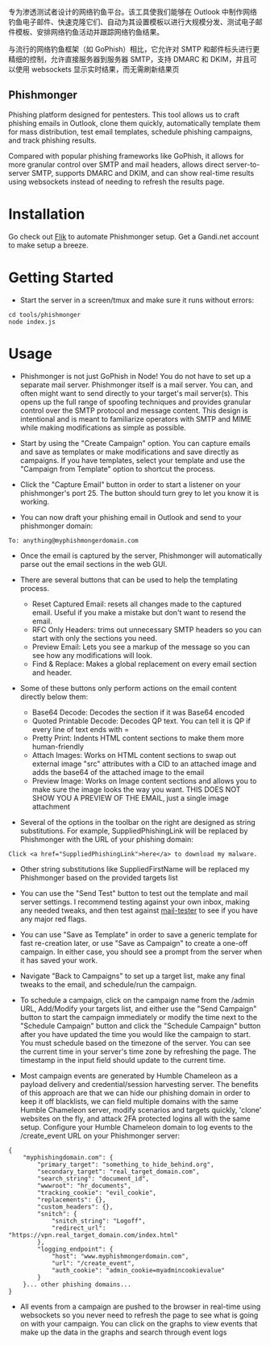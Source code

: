 专为渗透测试者设计的网络钓鱼平台。该工具使我们能够在 Outlook 中制作网络钓鱼电子邮件、快速克隆它们、自动为其设置模板以进行大规模分发、测试电子邮件模板、安排网络钓鱼活动并跟踪网络钓鱼结果。

与流行的网络钓鱼框架（如 GoPhish）相比，它允许对 SMTP 和邮件标头进行更精细的控制，允许直接服务器到服务器 SMTP，支持 DMARC 和 DKIM，并且可以使用 websockets 显示实时结果，而无需刷新结果页
## Phishmonger

Phishing platform designed for pentesters. This tool allows us to craft phishing emails in Outlook, clone them quickly, automatically template them for mass distribution, test email templates, schedule phishing campaigns, and track phishing results. 

Compared with popular phishing frameworks like GoPhish, it allows for more granular control over SMTP and mail headers, allows direct server-to-server SMTP, supports DMARC and DKIM, and can show real-time results using websockets instead of needing to refresh the results page.

Installation 
=====

Go check out [Flik](https://github.com/fkasler/flik) to automate Phishmonger setup. Get a Gandi.net account to make setup a breeze.

Getting Started
=====

- Start the server in a screen/tmux and make sure it runs without errors:

```
cd tools/phishmonger
node index.js
```

Usage
=====

- Phishmonger is not just GoPhish in Node! You do not have to set up a separate mail server. Phishmonger itself is a mail server. You can, and often might want to send directly to your target's mail server(s). This opens up the full range of spoofing techniques and provides granular control over the SMTP protocol and message content. This design is intentional and is meant to familiarize operators with SMTP and MIME while making modifications as simple as possible.

- Start by using the "Create Campaign" option. You can capture emails and save as templates or make modifications and save directly as campaigns. If you have templates, select your template and use the "Campaign from Template" option to shortcut the process.

- Click the "Capture Email" button in order to start a listener on your phishmonger's port 25. The button should turn grey to let you know it is working.

- You can now draft your phishing email in Outlook and send to your phishmonger domain:

```
To: anything@myphishmongerdomain.com
```

- Once the email is captured by the server, Phishmonger will automatically parse out the email sections in the web GUI.

- There are several buttons that can be used to help the templating process. 
  - Reset Captured Email: resets all changes made to the captured email. Useful if you make a mistake but don't want to resend the email.
  - RFC Only Headers: trims out unnecessary SMTP headers so you can start with only the sections you need.
  - Preview Email: Lets you see a markup of the message so you can see how any modifications will look.
  - Find & Replace: Makes a global replacement on every email section and header.

- Some of these buttons only perform actions on the email content directly below them:
  - Base64 Decode: Decodes the section if it was Base64 encoded
  - Quoted Printable Decode: Decodes QP text. You can tell it is QP if every line of text ends with =
  - Pretty Print: Indents HTML content sections to make them more human-friendly
  - Attach Images: Works on HTML content sections to swap out external image "src" attributes with a CID to an attached image and adds the base64 of the attached image to the email
  - Preview Image: Works on Image content sections and allows you to make sure the image looks the way you want. THIS DOES NOT SHOW YOU A PREVIEW OF THE EMAIL, just a single image attachment

- Several of the options in the toolbar on the right are designed as string substitutions. For example, SuppliedPhishingLink will be replaced by Phishmonger with the URL of your phishing domain:

```
Click <a href="SuppliedPhishingLink">here</a> to download my malware.
```
- Other string substitutions like SuppliedFirstName will be replaced my Phishmonger based on the provided targets list

- You can use the "Send Test" button to test out the template and mail server settings. I recommend testing against your own inbox, making any needed tweaks, and then test against [mail-tester](https://www.mail-tester.com/) to see if you have any major red flags.

- You can use "Save as Template" in order to save a generic template for fast re-creation later, or use "Save as Campaign" to create a one-off campaign. In either case, you should see a prompt from the server when it has saved your work.

- Navigate "Back to Campaigns" to set up a target list, make any final tweaks to the email, and schedule/run the campaign.

- To schedule a campaign, click on the campaign name from the /admin URL, Add/Modify your targets list, and either use the "Send Campaign" button to start the campaign immediately or modify the time next to the "Schedule Campaign" button and click the "Schedule Campaign" button after you have updated the time you would like the campaign to start. You must schedule based on the timezone of the server. You can see the current time in your server's time zone by refreshing the page. The timestamp in the input field should update to the current time.

- Most campaign events are generated by Humble Chameleon as a payload delivery and credential/session harvesting server. The benefits of this approach are that we can hide our phishing domain in order to keep it off blacklists, we can field multiple domains with the same Humble Chameleon server, modify scenarios and targets quickly, 'clone' websites on the fly, and attack 2FA protected logins all with the same setup. Configure your Humble Chameleon domain to log events to the /create_event URL on your Phishmonger server:

```
{
    "myphishingdomain.com": {
        "primary_target": "something_to_hide_behind.org",
        "secondary_target": "real_target_domain.com",
        "search_string": "document_id",
        "wwwroot": "hr_documents",
        "tracking_cookie": "evil_cookie",
        "replacements": {},
        "custom_headers": {},
        "snitch": {
            "snitch_string": "Logoff",
            "redirect_url": "https://vpn.real_target_domain.com/index.html"
        },
        "logging_endpoint": {
            "host": "www.myphishmongerdomain.com",
            "url": "/create_event",
            "auth_cookie": "admin_cookie=myadmincookievalue"
        }
    }... other phishing domains...
}
```
- All events from a campaign are pushed to the browser in real-time using websockets so you never need to refresh the page to see what is going on with your campaign. You can click on the graphs to view events that make up the data in the graphs and search through event logs

